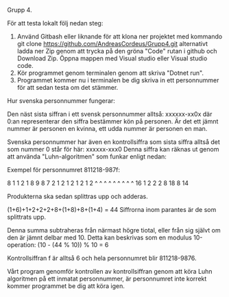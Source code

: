 Grupp 4.

För att testa lokalt följ nedan steg:

1.  Använd Gitbash eller liknande för att klona ner projektet med kommando git clone https://github.com/AndreasCordeus/Grupp4.git alternativt ladda ner Zip genom att trycka på den gröna "Code" rutan i github och Download Zip.
    Öppna mappen med Visual studio eller Visual studio code.
2.  Kör programmet genom terminalen genom att skriva "Dotnet run".
3.  Programmet kommer nu i terminalen be dig skriva in ett personnummer för att sedan testa om det stämmer.



Hur svenska personnummer fungerar:

Den näst sista siffran i ett svensk personnummer alltså: xxxxxx-xx0x där 0:an representerar den siffra bestämmer kön på personen. Är det ett jämnt nummer är personen en kvinna, ett udda nummer är personen en man.

Svenska personnummer har även en kontrollsiffra som sista siffra alltså det som nummer 0 står för här: xxxxxx-xxx0 Denna siffra kan räknas ut genom att använda "Luhn-algoritmen" som funkar enligt nedan:

Exempel för personnumret 811218-987f:

8 1 1 2 1 8 9 8 7
2 1 2 1 2 1 2 1 2
^ ^ ^ ^ ^ ^ ^ ^ ^ 
16 1 2 2 2 8 18 8 14

Produkterna ska sedan splittras upp och adderas.

(1+6)+1+2+2+2+8+(1+8)+8+(1+4) = 44 Siffrorna inom parantes är de som splittrats upp.

Denna summa subtraheras från närmast högre tiotal, eller från sig självt om den är jämnt delbar med 10. Detta kan beskrivas som en modulus 10-operation: (10 - (44 % 10)) % 10 = 6

Kontrollsiffran f är alltså 6 och hela personnumret blir 811218-9876.

Vårt program genomför kontrollen av kontrollsiffran genom att köra Luhn algoritmen på ett inmatat personnummer, är personnumret inte korrekt kommer programmet be dig att köra igen.